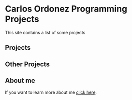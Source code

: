 # Carlos Ordonez Programming Projects
This site contains a list of some projects
## Projects

## Other Projects

## About me
If you want to learn more about me [click here](https://carordo.github.io/about.md).
